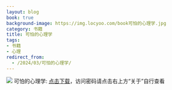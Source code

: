 ```yaml
---
layout: blog
book: true
background-image: https://img.locyoo.com/book可怕的心理学.jpg
category: 书籍
title: 可怕的心理学
tags:
- 书籍
- 心理
redirect_from:
  - /2024/03/可怕的心理学/
---
```

![](https://img.locyoo.com/book可怕的心理学.jpg)
可怕的心理学: <a name = "ref1" href="https://url18.ctfile.com/f/50983618-1345418683-835a21?p=3619">点击下载</a>，访问密码请点击右上方“关于”自行查看